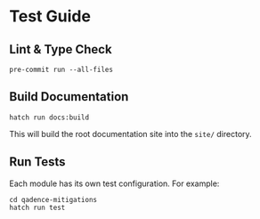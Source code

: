 # Test Guide

## Lint & Type Check

    pre-commit run --all-files

## Build Documentation

    hatch run docs:build

This will build the root documentation site into the `site/` directory.

## Run Tests

Each module has its own test configuration. For example:

    cd qadence-mitigations
    hatch run test
